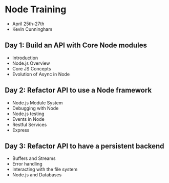 # Node Training

- April 25th-27th
- Kevin Cunningham



## Day 1: Build an API with Core Node modules

- Introduction
- Node.js Overview
- Core JS Concepts
- Evolution of Async in Node

## Day 2: Refactor API to use a Node framework

- Node.js Module System
- Debugging with Node
- Node.js testing
- Events in Node
- Restful Services
- Express

## Day 3: Refactor API to have a persistent backend

- Buffers and Streams
- Error handling
- Interacting with the file system
- Node.js and Databases

